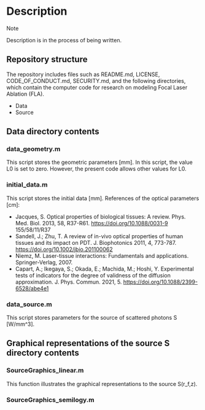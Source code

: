 # Description
> [!NOTE] 
> Description is in the process of being written.

## Repository structure
The repository includes files such as README.md, LICENSE, CODE_OF_CONDUCT.md, SECURITY.md,
and the following directories, which contain the computer code for research on modeling Focal Laser Ablation (FLA). 
* Data
* Source

## Data directory contents

### data_geometry.m
This script stores the geometric parameters [mm].
In this script, the value L0 is set to zero. However, the present code allows other values for L0.

### initial_data.m
This script stores the initial data [mm]. References of the optical parameters [cm]:

- Jacques, S. Optical properties of biological tissues: A review. Phys. Med. Biol. 2013, 58, R37-R61. https://doi.org/10.1088/0031-9 155/58/11/R37
- Sandell, J.; Zhu, T. A review of in-vivo optical properties of human tissues and its impact on PDT. J. Biophotonics 2011, 4, 773-787. https://doi.org/10.1002/jbio.201100062
- Niemz, M. Laser-tissue interactions: Fundamentals and applications. Springer-Verlag, 2007.
- Capart, A.; Ikegaya, S.; Okada, E.; Machida, M.; Hoshi, Y. Experimental tests of indicators for the degree of validness of the diffusion approximation. J. Phys. Commun. 2021, 5. https://doi.org/10.1088/2399-6528/abe4e1

### data_source.m
This script stores parameters for the source of scattered photons S [W/mm^3].

## Graphical representations of the source S directory contents

### SourceGraphics_linear.m
This function illustrates the graphical representations to the source S(r_f,z).

### SourceGraphics_semilogy.m
 
